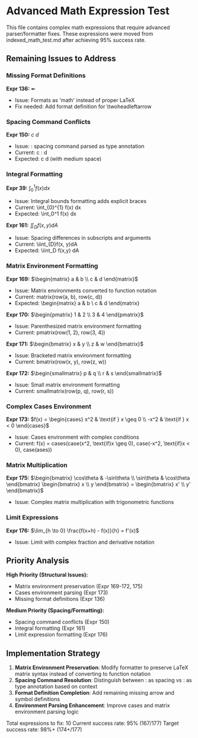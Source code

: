 # Advanced Math Expression Test

This file contains complex math expressions that require advanced parser/formatter fixes.
These expressions were moved from indexed_math_test.md after achieving 95% success rate.

## Remaining Issues to Address

### Missing Format Definitions
**Expr 136:** $\twoheadleftarrow$
- Issue: Formats as 'math' instead of proper LaTeX
- Fix needed: Add format definition for \twoheadleftarrow

### Spacing Command Conflicts  
**Expr 150:** $c\:d$
- Issue: \: spacing command parsed as type annotation
- Current: c : d
- Expected: c d (with medium space)

### Integral Formatting
**Expr 39:** $\int_0^1 f(x) dx$
- Issue: Integral bounds formatting adds explicit braces
- Current: \int_{0}^{1} f(x) dx
- Expected: \int_0^1 f(x) dx

**Expr 161:** $\iint_D f(x,y) dA$
- Issue: Spacing differences in subscripts and arguments
- Current: \iint_{D}f(x, y)dA
- Expected: \iint_D f(x,y) dA

### Matrix Environment Formatting
**Expr 169:** $\begin{matrix} a & b \\ c & d \end{matrix}$
- Issue: Matrix environments converted to function notation
- Current: matrix(row(a, b), row(c, d))
- Expected: \begin{matrix} a & b \\ c & d \end{matrix}

**Expr 170:** $\begin{pmatrix} 1 & 2 \\ 3 & 4 \end{pmatrix}$
- Issue: Parenthesized matrix environment formatting
- Current: pmatrix(row(1, 2), row(3, 4))

**Expr 171:** $\begin{bmatrix} x & y \\ z & w \end{bmatrix}$
- Issue: Bracketed matrix environment formatting
- Current: bmatrix(row(x, y), row(z, w))

**Expr 172:** $\begin{smallmatrix} p & q \\ r & s \end{smallmatrix}$
- Issue: Small matrix environment formatting
- Current: smallmatrix(row(p, q), row(r, s))

### Complex Cases Environment
**Expr 173:** $f(x) = \begin{cases} x^2 & \text{if } x \geq 0 \\ -x^2 & \text{if } x < 0 \end{cases}$
- Issue: Cases environment with complex conditions
- Current: f(x) = cases(case(x^2, \text{if}x \geq 0), case(-x^2, \text{if}x < 0), case(ases))

### Matrix Multiplication
**Expr 175:** $\begin{bmatrix} \cos\theta & -\sin\theta \\ \sin\theta & \cos\theta \end{bmatrix} \begin{bmatrix} x \\ y \end{bmatrix} = \begin{bmatrix} x' \\ y' \end{bmatrix}$
- Issue: Complex matrix multiplication with trigonometric functions

### Limit Expressions
**Expr 176:** $\lim_{h \to 0} \frac{f(x+h) - f(x)}{h} = f'(x)$
- Issue: Limit with complex fraction and derivative notation

## Priority Analysis

**High Priority (Structural Issues):**
- Matrix environment preservation (Expr 169-172, 175)
- Cases environment parsing (Expr 173)
- Missing format definitions (Expr 136)

**Medium Priority (Spacing/Formatting):**
- Spacing command conflicts (Expr 150)
- Integral formatting (Expr 161)
- Limit expression formatting (Expr 176)

## Implementation Strategy

1. **Matrix Environment Preservation**: Modify formatter to preserve LaTeX matrix syntax instead of converting to function notation
2. **Spacing Command Resolution**: Distinguish between \: as spacing vs : as type annotation based on context
3. **Format Definition Completion**: Add remaining missing arrow and symbol definitions
4. **Environment Parsing Enhancement**: Improve cases and matrix environment parsing logic

Total expressions to fix: 10
Current success rate: 95% (167/177)
Target success rate: 98%+ (174+/177)
